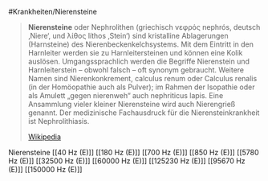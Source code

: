 #Krankheiten/Nierensteine

> **Nierensteine** oder Nephrolithen (griechisch νεφρός nephrós, deutsch ‚Niere‘, und λίθος líthos ‚Stein‘) sind kristalline Ablagerungen (Harnsteine) des Nierenbeckenkelchsystems. Mit dem Eintritt in den Harnleiter werden sie zu Harnleitersteinen und können eine Kolik auslösen. Umgangssprachlich werden die Begriffe Nierenstein und Harnleiterstein – obwohl falsch – oft synonym gebraucht. Weitere Namen sind Nierenkonkrement, calculus renum oder Calculus renalis (in der Homöopathie auch als Pulver); im Rahmen der Isopathie oder als Amulett „gegen nierenweh“ auch nephriticus lapis. Eine Ansammlung vieler kleiner Nierensteine wird auch Nierengrieß genannt. Der medizinische Fachausdruck für die Nierensteinkrankheit ist Nephrolithiasis.
>
> [Wikipedia](https://de.wikipedia.org/wiki/Nierenstein)

Nierensteine
[[40 Hz (E)]]
[[180 Hz (E)]]
[[700 Hz (E)]]
[[850 Hz (E)]]
[[5780 Hz (E)]]
[[32500 Hz (E)]]
[[60000 Hz (E)]]
[[125230 Hz (E)]]
[[95670 Hz (E)]]
[[150000 Hz (E)]]